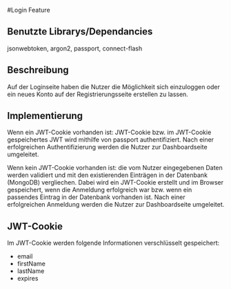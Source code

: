 #Login Feature

## Benutzte Librarys/Dependancies
jsonwebtoken, argon2, passport, connect-flash

## Beschreibung
Auf der Loginseite haben die Nutzer die Möglichkeit sich einzuloggen oder ein neues Konto auf der Registrierungsseite erstellen zu lassen.

## Implementierung
Wenn ein JWT-Cookie vorhanden ist: JWT-Cookie bzw. im JWT-Cookie gespeichertes JWT wird mithilfe von passport authentifiziert. Nach einer erfolgreichen Authentifizierung werden die Nutzer zur Dashboardseite umgeleitet.

Wenn kein JWT-Cookie vorhanden ist: die vom Nutzer eingegebenen Daten werden validiert und mit den existierenden Einträgen in der Datenbank (MongoDB) vergliechen. Dabei wird ein JWT-Cookie erstellt und im Browser gespeichert, wenn die Anmeldung erfolgreich war bzw. wenn ein passendes Eintrag in der Datenbank vorhanden ist. Nach einer erfolgreichen Anmeldung werden die Nutzer zur Dashboardseite umgeleitet.

## JWT-Cookie
Im JWT-Cookie werden folgende Informationen verschlüsselt gespeichert:

* email
* firstName
* lastName
* expires
